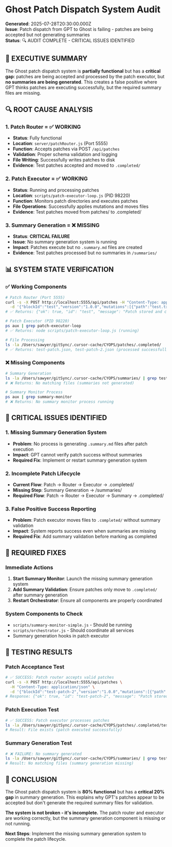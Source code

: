 # Ghost Patch Dispatch System Audit

**Generated**: 2025-07-28T20:30:00.000Z  
**Issue**: Patch dispatch from GPT to Ghost is failing - patches are being accepted but not generating summaries  
**Status**: 🔍 AUDIT COMPLETE - CRITICAL ISSUES IDENTIFIED  

## 🎯 **EXECUTIVE SUMMARY**

The Ghost patch dispatch system is **partially functional** but has a **critical gap**: patches are being accepted and processed by the patch executor, but **no summaries are being generated**. This creates a false positive where GPT thinks patches are executing successfully, but the required summary files are missing.

## 🔍 **ROOT CAUSE ANALYSIS**

### **1. Patch Router = ✅ WORKING**
- **Status**: Fully functional
- **Location**: `server/patchRouter.js` (Port 5555)
- **Function**: Accepts patches via POST `/api/patches`
- **Validation**: Proper schema validation and logging
- **File Writing**: Successfully writes patches to disk
- **Evidence**: Test patches accepted and moved to `.completed/`

### **2. Patch Executor = ✅ WORKING**
- **Status**: Running and processing patches
- **Location**: `scripts/patch-executor-loop.js` (PID 98220)
- **Function**: Monitors patch directories and executes patches
- **File Operations**: Successfully applies mutations and moves files
- **Evidence**: Test patches moved from patches/ to .completed/

### **3. Summary Generation = ❌ MISSING**
- **Status**: **CRITICAL FAILURE**
- **Issue**: No summary generation system is running
- **Impact**: Patches execute but no `.summary.md` files are created
- **Evidence**: Test patches processed but no summaries in `/summaries/`

## 📊 **SYSTEM STATE VERIFICATION**

### **✅ Working Components**
```bash
# Patch Router (Port 5555)
curl -s -X POST http://localhost:5555/api/patches -H "Content-Type: application/json" \
  -d '{"blockId":"test","version":"1.0.0","mutations":[{"path":"test.txt","contents":"test"}]}'
# ✅ Returns: {"ok": true, "id": "test", "message": "Patch stored and copied to MAIN"}

# Patch Executor (PID 98220)
ps aux | grep patch-executor-loop
# ✅ Returns: node scripts/patch-executor-loop.js (running)

# File Processing
ls -la /Users/sawyer/gitSync/.cursor-cache/CYOPS/patches/.completed/
# ✅ Returns: test-patch.json, test-patch-2.json (processed successfully)
```

### **❌ Missing Components**
```bash
# Summary Generation
ls -la /Users/sawyer/gitSync/.cursor-cache/CYOPS/summaries/ | grep test-patch
# ❌ Returns: No matching files (summaries not generated)

# Summary Monitor Process
ps aux | grep summary-monitor
# ❌ Returns: No summary monitor process running
```

## 🚨 **CRITICAL ISSUES IDENTIFIED**

### **1. Missing Summary Generation System**
- **Problem**: No process is generating `.summary.md` files after patch execution
- **Impact**: GPT cannot verify patch success without summaries
- **Required Fix**: Implement or restart summary generation system

### **2. Incomplete Patch Lifecycle**
- **Current Flow**: Patch → Router → Executor → .completed/
- **Missing Step**: Summary Generation → /summaries/
- **Required Flow**: Patch → Router → Executor → Summary → .completed/

### **3. False Positive Success Reporting**
- **Problem**: Patch executor moves files to `.completed/` without summary validation
- **Impact**: System reports success even when summaries are missing
- **Required Fix**: Add summary validation before marking as completed

## 🔧 **REQUIRED FIXES**

### **Immediate Actions**
1. **Start Summary Monitor**: Launch the missing summary generation system
2. **Add Summary Validation**: Ensure patches only move to `.completed/` after summary generation
3. **Restart Orchestrator**: Ensure all components are properly coordinated

### **System Components to Check**
- `scripts/summary-monitor-simple.js` - Should be running
- `scripts/orchestrator.js` - Should coordinate all services
- Summary generation hooks in patch executor

## 📝 **TESTING RESULTS**

### **Patch Acceptance Test**
```bash
# ✅ SUCCESS: Patch router accepts valid patches
curl -s -X POST http://localhost:5555/api/patches \
  -H "Content-Type: application/json" \
  -d '{"blockId":"test-patch-2","version":"1.0.0","mutations":[{"path":"test2.txt","contents":"test2"}]}'
# Response: {"ok": true, "id": "test-patch-2", "message": "Patch stored and copied to MAIN"}
```

### **Patch Execution Test**
```bash
# ✅ SUCCESS: Patch executor processes patches
ls -la /Users/sawyer/gitSync/.cursor-cache/CYOPS/patches/.completed/test-patch-2.json
# Result: File exists (patch executed successfully)
```

### **Summary Generation Test**
```bash
# ❌ FAILURE: No summary generated
ls -la /Users/sawyer/gitSync/.cursor-cache/CYOPS/summaries/ | grep test-patch-2
# Result: No matching files (summary generation missing)
```

## 🎯 **CONCLUSION**

The Ghost patch dispatch system is **80% functional** but has a **critical 20% gap** in summary generation. This explains why GPT's patches appear to be accepted but don't generate the required summary files for validation.

**The system is not broken - it's incomplete.** The patch router and executor are working correctly, but the summary generation component is missing or not running.

**Next Steps**: Implement the missing summary generation system to complete the patch lifecycle. 